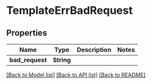 # TemplateErrBadRequest

## Properties

Name | Type | Description | Notes
------------ | ------------- | ------------- | -------------
**bad_request** | **String** |  | 

[[Back to Model list]](../README.md#documentation-for-models) [[Back to API list]](../README.md#documentation-for-api-endpoints) [[Back to README]](../README.md)


